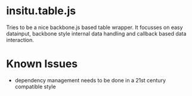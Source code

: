 # insitu.table.js
Tries to be a nice backbone.js based table wrapper. It focusses on easy datainput, backbone style internal data handling and callback based data interaction.

# Known Issues
- dependency management needs to be done in a 21st century compatible style
